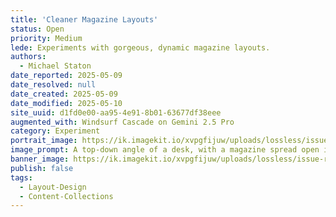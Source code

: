 ```yaml
---
title: 'Cleaner Magazine Layouts'
status: Open
priority: Medium
lede: Experiments with gorgeous, dynamic magazine layouts.
authors:
  - Michael Staton
date_reported: 2025-05-09
date_resolved: null
date_created: 2025-05-09
date_modified: 2025-05-10
site_uuid: d1fd0e00-aa95-4e91-8b01-63677df38eee
augmented_with: Windsurf Cascade on Gemini 2.5 Pro
category: Experiment
portrait_image: https://ik.imagekit.io/xvpgfijuw/uploads/lossless/issue-resolutions/2025-05-10_portrait_image_Cleaner-Magazine-Layouts_5cb8a940-c9da-4bc2-9af5-48d359b10bcd_7ZxBzd3eu.webp
image_prompt: A top-down angle of a desk, with a magazine spread open in front of a window. The magazine has a clean, modern design with a focus on typography and whitespace. To the left of the magazine is a computer monitor, with a news site open. The desk is cluttered with papers and a coffee cup. 
banner_image: https://ik.imagekit.io/xvpgfijuw/uploads/lossless/issue-resolutions/2025-05-10_banner_image_Cleaner-Magazine-Layouts_de4d9b79-e54c-4f49-8017-19c11bd85d6d_jp3a3siSe.webp
publish: false
tags:
  - Layout-Design
  - Content-Collections
---
```


